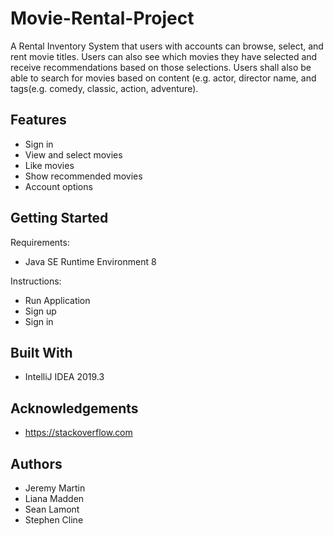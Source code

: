 # Movie-Rental-Project
  A Rental Inventory System that users with accounts can browse, select, and rent movie titles. Users can also see which movies they have selected and receive recommendations based on those selections. Users shall also be able to search for movies based on content (e.g. actor, director name, and tags(e.g. comedy, classic, action, adventure).
  
## Features
* Sign in
* View and select movies
* Like movies
* Show recommended movies
* Account options

## Getting Started
Requirements:
* Java SE Runtime Environment 8 

Instructions:
* Run Application
* Sign up
* Sign in

## Built With
* IntelliJ IDEA 2019.3

## Acknowledgements
* https://stackoverflow.com

## Authors
* Jeremy Martin
* Liana Madden
* Sean Lamont
* Stephen Cline
